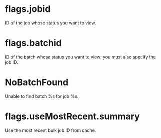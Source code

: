 # flags.jobid

ID of the job whose status you want to view.

# flags.batchid

ID of the batch whose status you want to view; you must also specify the job ID.

# NoBatchFound

Unable to find batch %s for job %s.

# flags.useMostRecent.summary

Use the most recent bulk job ID from cache.
